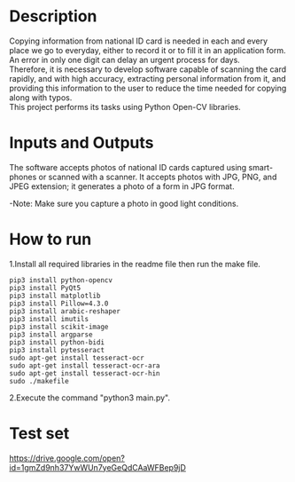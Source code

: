 
# Description
Copying information from national ID card is needed in each and every place we go to everyday, either to record it or to fill it in an application form. An error in only one digit can delay an urgent process for days.   
Therefore, it is necessary to develop software capable of scanning the card rapidly, and with high accuracy, extracting personal information from it, and providing this information to the user to reduce the time needed for copying along with typos.   
This project performs its tasks using Python Open-CV libraries.

# Inputs and Outputs
The software accepts photos of national ID cards captured using smart-phones or scanned with a scanner. It accepts photos with JPG, PNG, and JPEG extension; it generates a photo of a form in JPG format.  
  
  -Note: Make sure you capture a photo in good light conditions.
# How to run
1.Install all required libraries in the readme file then run the make file.   
```   
pip3 install python-opencv   
pip3 install PyQt5   
pip3 install matplotlib   
pip3 install Pillow=4.3.0   
pip3 install arabic-reshaper   
pip3 install imutils   
pip3 install scikit-image   
pip3 install argparse   
pip3 install python-bidi   
pip3 install pytesseract   
sudo apt-get install tesseract-ocr   
sudo apt-get install tesseract-ocr-ara   
sudo apt-get install tesseract-ocr-hin   
sudo ./makefile   
```     
2.Execute the command "python3 main.py".

# Test set
https://drive.google.com/open?id=1gmZd9nh37YwWUn7yeGeQdCAaWFBep9jD

